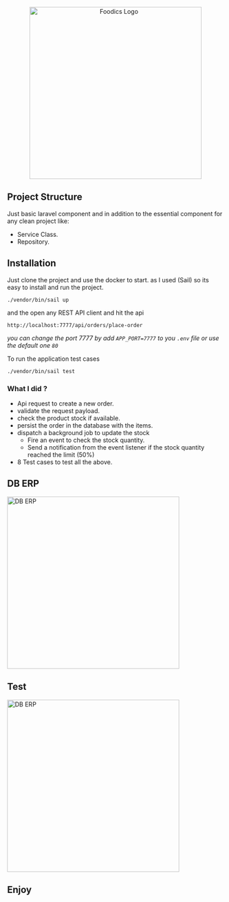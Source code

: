 <p align="center"><a href="https://www.foodics.com/" target="_blank"><img src="https://www.foodics.com/wp-content/uploads/2021/12/foodics-logo.svg" width="400" alt="Foodics Logo"></a></p>


## Project Structure

Just basic laravel component and in addition to the essential component for any clean project like:

- Service Class.
- Repository.

## Installation

Just clone the project and use the docker to start. as I used (Sail) so its easy to install and run the project.

```./vendor/bin/sail up```

and the open any REST API client and hit the api

`http://localhost:7777/api/orders/place-order`

*you can change the port 7777 by add `APP_PORT=7777` to you `.env` file or use the default one `80`*

To run the application test cases

```./vendor/bin/sail test```




### What I did ?

- Api request to create a new order.
- validate the request payload.
- check the product stock if available.
- persist the order in the database with the items.
- dispatch a background job to update the stock
  - Fire an event to check the stock quantity.
  - Send a notification from the event listener if the stock quantity reached the limit (50%)
- 8 Test cases to test all the above.

## DB ERP

<img src="https://raw.githubusercontent.com/AhmedHdeawy/foodics/develop/public/images/DB%20ERP.png" width="400" alt="DB ERP">

## Test

<img src="https://raw.githubusercontent.com/AhmedHdeawy/foodics/develop/public/images/Tests.png" width="400" alt="DB ERP">

## Enjoy
